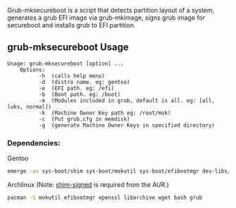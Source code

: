 Grub-mksecureboot is a script that detects partition layout of a system, generates a grub EFI image via grub-mkimage, signs grub image for secureboot and installs grub to EFI partition.

## grub-mksecureboot Usage 
```
Usage: grub-mksecureboot [option] ...
    Options:
          -h  (calls help menu)
          -d  (distro name. eg: gentoo)
          -e  (EFI path. eg: /efi)
          -b  (Boot path. eg: /boot)
          -m  (Modules included in grub, default is all. eg: [all, luks, normal])
          -k  (Machine Owner Key path eg: /root/mok)
          -c  (Put grub.cfg in memdisk)
          -g  (generate Machine Owner Keys in specified directory)
```
### Dependencies: 
Gentoo
```sh
emerge -av sys-boot/shim sys-boot/mokutil sys-boot/efibootmgr dev-libs/openssl app-arch/libarchive net-misc/wget app-shells/bash sys-boot/grub
```
Archlinux (Note: [shim-signed](https://aur.archlinux.org/packages/shim-signed) is required from the AUR.)
```sh
pacman -S mokutil efibootmgr openssl libarchive wget bash grub
```
